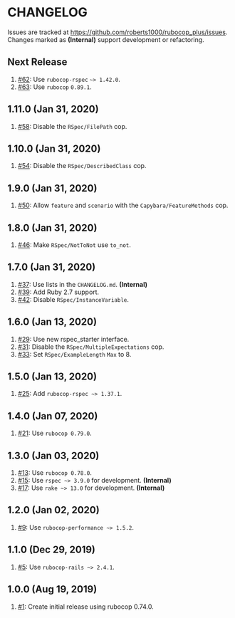 # CHANGELOG

Issues are tracked at https://github.com/roberts1000/rubocop_plus/issues. Changes marked as **(Internal)** support  development or refactoring.

## Next Release

1. [#62](../../issues/62): Use `rubocop-rspec` `~> 1.42.0`.
1. [#63](../../issues/63): Use `rubocop` `0.89.1`.

## 1.11.0 (Jan 31, 2020)

1. [#58](../../issues/58): Disable the `RSpec/FilePath` cop.

## 1.10.0 (Jan 31, 2020)

1. [#54](../../issues/54): Disable the `RSpec/DescribedClass` cop.

## 1.9.0 (Jan 31, 2020)

1. [#50](../../issues/50): Allow `feature` and `scenario` with the `Capybara/FeatureMethods` cop.

## 1.8.0 (Jan 31, 2020)

1. [#46](../../issues/46): Make `RSpec/NotToNot` use `to_not`.

## 1.7.0 (Jan 31, 2020)

1. [#37](../../issues/37): Use lists in the `CHANGELOG.md`. **(Internal)**
1. [#39](../../issues/39): Add Ruby 2.7 support.
1. [#42](../../issues/42): Disable `RSpec/InstanceVariable`.

## 1.6.0 (Jan 13, 2020)

1. [#29](../../issues/29): Use new rspec_starter interface.
1. [#31](../../issues/31): Disable the `RSpec/MultipleExpectations` cop.
1. [#33](../../issues/33): Set `RSpec/ExampleLength` `Max` to 8.

## 1.5.0 (Jan 13, 2020)

1. [#25](../../issues/25): Add `rubocop-rspec ~> 1.37.1`.

## 1.4.0 (Jan 07, 2020)

1. [#21](../../issues/21): Use `rubocop 0.79.0`.

## 1.3.0 (Jan 03, 2020)

1. [#13](../../issues/13): Use `rubocop 0.78.0`.
1. [#15](../../issues/15): Use `rspec ~> 3.9.0` for development. **(Internal)**
1. [#17](../../issues/17): Use `rake ~> 13.0` for development. **(Internal)**

## 1.2.0 (Jan 02, 2020)

1. [#9](../../issues/9): Use `rubocop-performance ~> 1.5.2`.

## 1.1.0 (Dec 29, 2019)

1. [#5](../../issues/5): Use `rubocop-rails ~> 2.4.1`.

## 1.0.0 (Aug 19, 2019)

1. [#1](../../issues/1): Create initial release using rubocop 0.74.0.
